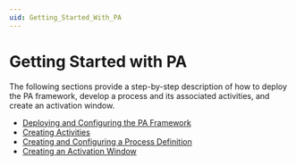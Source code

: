 ```yaml
---
uid: Getting_Started_With_PA
---
```


# Getting Started with PA

The following sections provide a step-by-step description of how to deploy the PA framework, develop a process and its associated activities, and create an activation window.

- [Deploying and Configuring the PA Framework](xref:Deploying_and_Configuring_the_PA_Framework)
- [Creating Activities](xref:Creating_Activities)
- [Creating and Configuring a Process Definition](xref:Creating_and_Configuring_a_Process_Definition)
- [Creating an Activation Window](xref:Creating_Activation_Window)
